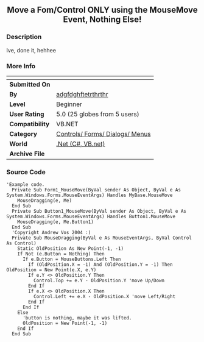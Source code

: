 ﻿<div align="center">

## Move a Fom/Control ONLY using the MouseMove Event, Nothing Else\!


</div>

### Description

Ive, done it, hehhee
 
### More Info
 


<span>             |<span>
---                |---
**Submitted On**   |
**By**             |[adgfdghftetrthrthr](https://github.com/Planet-Source-Code/PSCIndex/blob/master/ByAuthor/adgfdghftetrthrthr.md)
**Level**          |Beginner
**User Rating**    |5.0 (25 globes from 5 users)
**Compatibility**  |VB\.NET
**Category**       |[Controls/ Forms/ Dialogs/ Menus](https://github.com/Planet-Source-Code/PSCIndex/blob/master/ByCategory/controls-forms-dialogs-menus__10-3.md)
**World**          |[\.Net \(C\#, VB\.net\)](https://github.com/Planet-Source-Code/PSCIndex/blob/master/ByWorld/net-c-vb-net.md)
**Archive File**   |[](https://github.com/Planet-Source-Code/adgfdghftetrthrthr-move-a-fom-control-only-using-the-mousemove-event-nothing-else__10-2673/archive/master.zip)





### Source Code

```
'Example code.
  Private Sub Form1_MouseMove(ByVal sender As Object, ByVal e As System.Windows.Forms.MouseEventArgs) Handles MyBase.MouseMove
    MouseDragging(e, Me)
  End Sub
  Private Sub Button1_MouseMove(ByVal sender As Object, ByVal e As System.Windows.Forms.MouseEventArgs) Handles Button1.MouseMove
    MouseDragging(e, Me.Button1)
  End Sub
  'Copyright Andrew Vos 2004 :)
  Private Sub MouseDragging(ByVal e As MouseEventArgs, ByVal Control As Control)
    Static OldPosition As New Point(-1, -1)
    If Not (e.Button = Nothing) Then
      If e.Button = MouseButtons.Left Then
        If (OldPosition.X = -1) And (OldPosition.Y = -1) Then OldPosition = New Point(e.X, e.Y)
        If e.Y <> OldPosition.Y Then
          Control.Top += e.Y - OldPosition.Y 'move Up/Down
        End If
        If e.X <> OldPosition.X Then
          Control.Left += e.X - OldPosition.X 'move Left/Right
        End If
      End If
    Else
      'button is nothing, maybe it was lifted.
      OldPosition = New Point(-1, -1)
    End If
  End Sub
```

